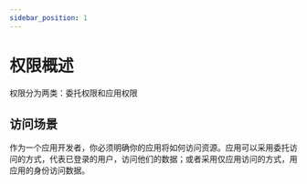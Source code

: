 ```yaml
---
sidebar_position: 1
---
```


# 权限概述

权限分为两类：委托权限和应用权限

## 访问场景

作为一个应用开发者，你必须明确你的应用将如何访问资源。应用可以采用委托访问的方式，代表已登录的用户，访问他们的数据；或者采用仅应用访问的方式，用应用的身份访问数据。

